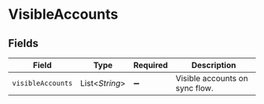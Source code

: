 # VisibleAccounts


## Fields

| Field                          | Type                           | Required                       | Description                    |
| ------------------------------ | ------------------------------ | ------------------------------ | ------------------------------ |
| `visibleAccounts`              | List\<*String*>                | :heavy_minus_sign:             | Visible accounts on sync flow. |